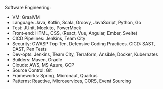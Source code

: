 Software Engineering:
- VM: GraalVM
- Language: Java, Kotlin, Scala, Groovy, JavaScript, Python, Go
- Test: JUnit, Mockito, PowerMock
- Front-end: HTML, CSS, (React, Vue, Angular, Ember, Svelte)
- CICD Pipelines: Jenkins, Team City
- Security: OWASP Top Ten, Defensive Coding Practices. CICD: SAST, DAST, Pen Tests 
- Dev-opts: Jenkins, Team City, Terraform, Ansible, Docker, Kubernates
- Builders: Maven, Gradle
- Clouds: AWS, MS Azure, GCP
- Source Control: Git
- Frameworks: Spring, Micronaut, Quarkus 
- Patterns: Reactive, Microservices, CORS, Event Sourcing